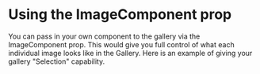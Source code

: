 # Using the ImageComponent prop

You can pass in your own component to the gallery via the ImageComponent prop. This would give you full control of what each individual image looks like in the Gallery. Here is an example of giving your gallery "Selection" capability.

[](codepen://neptunian/boOORE?defaultTab=js)
